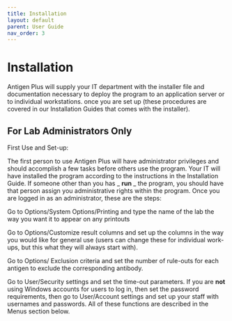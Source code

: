 ```yaml
---
title: Installation
layout: default
parent: User Guide
nav_order: 3
---
```


# Installation

Antigen Plus will supply your IT department with the installer file and
documentation necessary to deploy the program to an application server or to
individual workstations. once you are set up (these procedures are covered in
our Installation Guides that comes with the installer).

## For Lab Administrators Only

First Use and Set-up:

The first person to use Antigen Plus will have administrator privileges and
should accomplish a few tasks before others use the program. Your IT will have
installed the program according to the instructions in the Installation Guide.
If someone other than you has _ **run** _ the program, you should have that
person assign you administrative rights within the program. Once you are logged
in as an administrator, these are the steps:

Go to Options/System Options/Printing and type the name of the lab the way you
want it to appear on any printouts

Go to Options/Customize result columns and set up the columns in the way you
would like for general use (users can change these for individual work-ups, but
this what they will always start with).

Go to Options/ Exclusion criteria and set the number of rule-outs for each
antigen to exclude the corresponding antibody.

Go to User/Security settings and set the time-out parameters. If you are **not**
using Windows accounts for users to log in, then set the password requirements,
then go to User/Account settings and set up your staff with usernames and
passwords. All of these functions are described in the Menus section below.
